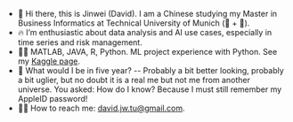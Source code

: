 - 👋 Hi there, this is Jinwei (David). I am a Chinese studying my Master in Business Informatics at Technical University of Munich (🥮 + 🥨).
- 🔥 I’m enthusiastic about data analysis and AI use cases, especially in time series and risk management. 
- 🐱‍💻 MATLAB, JAVA, R, Python. ML project experience with Python. See my [Kaggle page](https://www.kaggle.com/jinweitu).
- 🚀 What would I be in five year? -- Probably a bit better looking, probably a bit uglier, but no doubt it is a real me but not me from another universe. You asked: How do I know? Because I must still remember my AppleID password! 
- 🐱‍🚀 How to reach me:  david.jw.tu@gmail.com.

<!---
tujinwei/tujinwei is a ✨ special ✨ repository because its `README.md` (this file) appears on your GitHub profile.
You can click the Preview link to take a look at your changes.
--->
